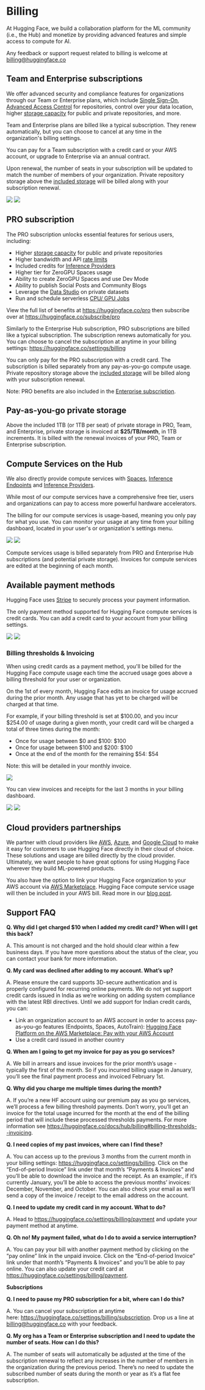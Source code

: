 # Billing

At Hugging Face, we build a collaboration platform for the ML community (i.e., the Hub) and monetize by providing advanced features and simple access to compute for AI.

Any feedback or support request related to billing is welcome at billing@huggingface.co

## Team and Enterprise subscriptions

We offer advanced security and compliance features for organizations through our Team or Enterprise plans, which include [Single Sign-On](./enterprise-sso), [Advanced Access Control](./enterprise-hub-resource-groups) for repositories, control over your data location, higher [storage capacity](./storage-limits) for public and private repositories, and more.

Team and Enterprise plans are billed like a typical subscription. They renew automatically, but you can choose to cancel at any time in the organization's billing settings.

You can pay for a Team subscription with a credit card or your AWS account, or upgrade to Enterprise via an annual contract.

Upon renewal, the number of seats in your subscription will be updated to match the number of members of your organization.
Private repository storage above the [included storage](./storage-limits) will be billed along with your subscription renewal.


<div class="flex justify-center">
	<img class="block dark:hidden" src="https://huggingface.co/datasets/huggingface/documentation-images/resolve/main/hub/billing/enterprise-sub-light.png"/>
	<img class="hidden dark:block" src="https://huggingface.co/datasets/huggingface/documentation-images/resolve/main/hub/billing/enterprise-sub-dark.png"/>
</div>

## PRO subscription

The PRO subscription unlocks essential features for serious users, including:

- Higher [storage capacity](./storage-limits) for public and private repositories
- Higher bandwidth and API [rate limits](./rate-limits)
- Included credits for [Inference Providers](/docs/inference-providers/)
- Higher tier for ZeroGPU Spaces usage
- Ability to create ZeroGPU Spaces and use Dev Mode
- Ability to publish Social Posts and Community Blogs
- Leverage the [Data Studio](./datasets-viewer) on private datasets
- Run and schedule serverless [CPU/ GPU Jobs](https://huggingface.co/docs/huggingface_hub/en/guides/jobs)

View the full list of benefits at https://huggingface.co/pro then subscribe over at https://huggingface.co/subscribe/pro

Similarly to the Enterprise Hub subscription, PRO subscriptions are billed like a typical subscription. The subscription renews automatically for you. You can choose to cancel the subscription at anytime in your billing settings: https://huggingface.co/settings/billing

You can only pay for the PRO subscription with a credit card. The subscription is billed separately from any pay-as-you-go compute usage.
Private repository storage above the [included storage](./storage-limits) will be billed along with your subscription renewal.

Note: PRO benefits are also included in the [Enterprise subscription](https://huggingface.co/enterprise).

## Pay-as-you-go private storage 

Above the included 1TB (or 1TB per seat) of private storage in PRO, Team, and Enterprise, private storage is invoiced at **$25/TB/month**, in 1TB increments.
It is billed with the renewal invoices of your PRO, Team or Enterprise subscription.


## Compute Services on the Hub

We also directly provide compute services with [Spaces](./spaces), [Inference Endpoints](https://huggingface.co/docs/inference-endpoints/index) and [Inference Providers](https://huggingface.co/docs/inference-providers/index).

While most of our compute services have a comprehensive free tier, users and organizations can pay to access more powerful hardware accelerators.

The billing for our compute services is usage-based, meaning you only pay for what you use. You can monitor your usage at any time from your billing dashboard, located in your user's or organization's settings menu.

<div class="flex justify-center">
	<img class="block dark:hidden" src="https://huggingface.co/datasets/huggingface/documentation-images/resolve/main/hub/billing/billing-dashboard-light.png"/>
	<img class="hidden dark:block" src="https://huggingface.co/datasets/huggingface/documentation-images/resolve/main/hub/billing/billing-dashboard-dark.png"/>
</div>

Compute services usage is billed separately from PRO and Enterprise Hub subscriptions (and potential private storage).
Invoices for compute services are edited at the beginning of each month.

## Available payment methods

Hugging Face uses [Stripe](https://stripe.com) to securely process your payment information.

The only payment method supported for Hugging Face compute services is credit cards.
You can add a credit card to your account from your billing settings.

<div class="flex justify-center">
	<img class="block dark:hidden" src="https://huggingface.co/datasets/huggingface/documentation-images/resolve/main/hub/billing/payment-method-light.png"/>
	<img class="hidden dark:block" src="https://huggingface.co/datasets/huggingface/documentation-images/resolve/main/hub/billing/payment-method-dark.png"/>
</div>


### Billing thresholds & Invoicing

When using credit cards as a payment method, you'll be billed for the Hugging Face compute usage each time the accrued usage goes above a billing threshold for your user or organization.

On the 1st of every month, Hugging Face edits an invoice for usage accrued during the prior month. Any usage that has yet to be charged will be charged at that time.

For example, if your billing threshold is set at $100.00, and you incur $254.00 of usage during a given month, your credit card will be charged a total of three times during the month:
- Once for usage between $0 and $100: $100
- Once for usage between $100 and $200: $100
- Once at the end of the month for the remaining $54: $54  

Note: this will be detailed in your monthly invoice.

<div class="flex justify-center">
	<img class="block" src="https://huggingface.co/datasets/huggingface/documentation-images/resolve/main/hub/billing/explain-threshold.png "/>
</div>

You can view invoices and receipts for the last 3 months in your billing dashboard.

<div class="flex justify-center">
	<img class="block dark:hidden" src="https://huggingface.co/datasets/huggingface/documentation-images/resolve/main/hub/billing/threshold-payments-light.png "/>
	<img class="hidden dark:block" src="https://huggingface.co/datasets/huggingface/documentation-images/resolve/main/hub/billing/threshold-payments-dark.png"/>
</div>

## Cloud providers partnerships

We partner with cloud providers like [AWS](https://huggingface.co/blog/aws-partnership), [Azure](https://huggingface.co/blog/hugging-face-endpoints-on-azure),
and [Google Cloud](https://huggingface.co/blog/llama31-on-vertex-ai) to make it easy for customers to use Hugging Face directly in their cloud of choice.
These solutions and usage are billed directly by the cloud provider. Ultimately, we want people to have great options for using Hugging Face wherever they
build ML-powered products.

You also have the option to link your Hugging Face organization to your AWS account via [AWS Marketplace](https://aws.amazon.com/marketplace/pp/prodview-n6vsyhdjkfng2).
Hugging Face compute service usage will then be included in your AWS bill. Read more in our [blog post](https://huggingface.co/blog/aws-marketplace).

## Support FAQ 

**Q. Why did I get charged $10 when I added my credit card? When will I get this back?**

A. This amount is not charged and the hold should clear within a few business days. If you have more questions about the status of the clear, you can contact your bank for more information. 

**Q. My card was declined after adding to my account. What’s up?**

A. Please ensure the card supports 3D-secure authentication and is properly configured for recurring online payments. We do not yet support credit cards issued in India as we’re working on adding system compliance with the latest RBI directives. Until we add support for Indian credit cards, you can:
* Link an organization account to an AWS account in order to access pay-as-you-go features (Endpoints, Spaces, AutoTrain): [Hugging Face Platform on the AWS Marketplace: Pay with your AWS Account](https://huggingface.co/blog/aws-marketplace)
* Use a credit card issued in another country

**Q. When am I going to get my invoice for pay as you go services?**

A. We bill in arrears and issue invoices for the prior month’s usage - typically the first of the month. So if you incurred billing usage in January, you’ll see the final payment process and invoiced February 1st.

**Q. Why did you charge me multiple times during the month?**

A. If you’re a new HF account using our premium pay as you go services, we’ll process a few billing threshold payments. Don’t worry, you’ll get an invoice for the total usage incurred for the month at the end of the billing period that will include these processed thresholds payments. For more information see https://huggingface.co/docs/hub/billing#billing-thresholds--invoicing.

**Q. I need copies of my past invoices, where can I find these?**

A. You can access up to the previous 3 months from the current month in your billing settings: https://huggingface.co/settings/billing. Click on the “End-of-period Invoice” link under that month’s “Payments & Invoices” and you’ll be able to download the invoice and the receipt. As an example:, if it’s currently January, you’ll be able to access the previous months’ invoices: December, November, and October. You can also check your email as we’ll send a copy of the invoice / receipt to the email address on the account. 

**Q. I need to update my credit card in my account. What to do?**

A. Head to https://huggingface.co/settings/billing/payment and update your payment method at anytime. 

**Q. Oh no! My payment failed, what do I do to avoid a service interruption?**

A. You can pay your bill with another payment method by clicking on the “pay online” link in the unpaid invoice. Click on the “End-of-period Invoice” link under that month’s “Payments & Invoices” and you’ll be able to pay online. You can also update your credit card at https://huggingface.co/settings/billing/payment.

**Subscriptions**

**Q. I need to pause my PRO subscription for a bit, where can I do this?**

A. You can cancel your subscription at anytime here: https://huggingface.co/settings/billing/subscription. 
Drop us a line at billing@huggingface.co with your feedback.

**Q. My org has a Team or Enterprise subscription and I need to update the number of seats. How can I do this?**

A. The number of seats will automatically be adjusted at the time of the subscription renewal to reflect any increases in the number of members in the organization during the previous period. There’s no need to update the subscribed number of seats during the month or year as it’s a flat fee subscription.

